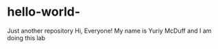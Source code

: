 # hello-world-
Just another repository
Hi, Everyone!
My name is Yuriy McDuff and I am doing this lab 
